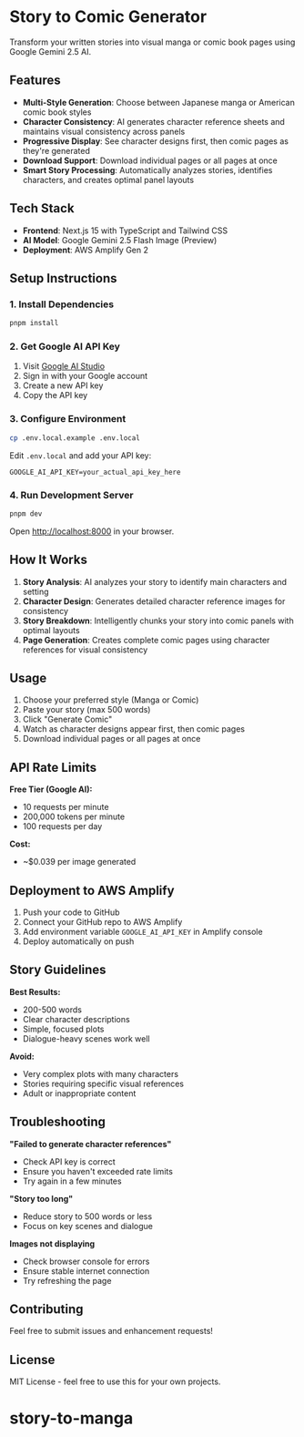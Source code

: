 # Story to Comic Generator

Transform your written stories into visual manga or comic book pages using Google Gemini 2.5 AI.

## Features

- **Multi-Style Generation**: Choose between Japanese manga or American comic book styles
- **Character Consistency**: AI generates character reference sheets and maintains visual consistency across panels
- **Progressive Display**: See character designs first, then comic pages as they're generated
- **Download Support**: Download individual pages or all pages at once
- **Smart Story Processing**: Automatically analyzes stories, identifies characters, and creates optimal panel layouts

## Tech Stack

- **Frontend**: Next.js 15 with TypeScript and Tailwind CSS
- **AI Model**: Google Gemini 2.5 Flash Image (Preview)
- **Deployment**: AWS Amplify Gen 2

## Setup Instructions

### 1. Install Dependencies

```bash
pnpm install
```

### 2. Get Google AI API Key

1. Visit [Google AI Studio](https://aistudio.google.com/app/apikey)
2. Sign in with your Google account
3. Create a new API key
4. Copy the API key

### 3. Configure Environment

```bash
cp .env.local.example .env.local
```

Edit `.env.local` and add your API key:

```
GOOGLE_AI_API_KEY=your_actual_api_key_here
```

### 4. Run Development Server

```bash
pnpm dev
```

Open [http://localhost:8000](http://localhost:8000) in your browser.

## How It Works

1. **Story Analysis**: AI analyzes your story to identify main characters and setting
2. **Character Design**: Generates detailed character reference images for consistency
3. **Story Breakdown**: Intelligently chunks your story into comic panels with optimal layouts
4. **Page Generation**: Creates complete comic pages using character references for visual consistency

## Usage

1. Choose your preferred style (Manga or Comic)
2. Paste your story (max 500 words)
3. Click "Generate Comic"
4. Watch as character designs appear first, then comic pages
5. Download individual pages or all pages at once

## API Rate Limits

**Free Tier (Google AI):**
- 10 requests per minute
- 200,000 tokens per minute
- 100 requests per day

**Cost:**
- ~$0.039 per image generated

## Deployment to AWS Amplify

1. Push your code to GitHub
2. Connect your GitHub repo to AWS Amplify
3. Add environment variable `GOOGLE_AI_API_KEY` in Amplify console
4. Deploy automatically on push

## Story Guidelines

**Best Results:**
- 200-500 words
- Clear character descriptions
- Simple, focused plots
- Dialogue-heavy scenes work well

**Avoid:**
- Very complex plots with many characters
- Stories requiring specific visual references
- Adult or inappropriate content

## Troubleshooting

**"Failed to generate character references"**
- Check API key is correct
- Ensure you haven't exceeded rate limits
- Try again in a few minutes

**"Story too long"**
- Reduce story to 500 words or less
- Focus on key scenes and dialogue

**Images not displaying**
- Check browser console for errors
- Ensure stable internet connection
- Try refreshing the page

## Contributing

Feel free to submit issues and enhancement requests!

## License

MIT License - feel free to use this for your own projects.
# story-to-manga
